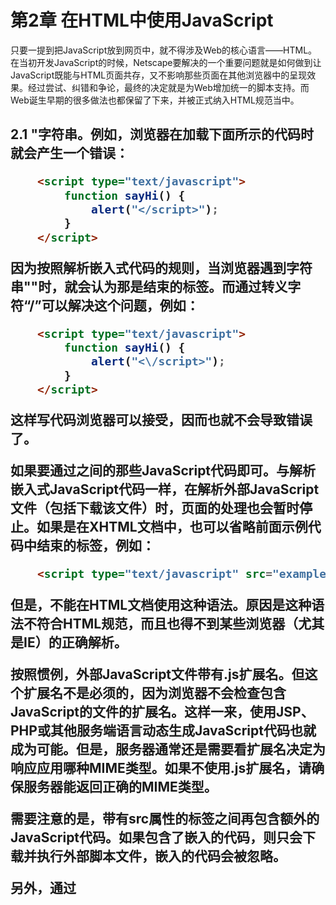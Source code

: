 # 第2章 在HTML中使用JavaScript

只要一提到把JavaScript放到网页中，就不得涉及Web的核心语言——HTML。在当初开发JavaScript的时候，Netscape要解决的一个重要问题就是如何做到让JavaScript既能与HTML页面共存，又不影响那些页面在其他浏览器中的呈现效果。经过尝试、纠错和争论，最终的决定就是为Web增加统一的脚本支持。而Web诞生早期的很多做法也都保留了下来，并被正式纳入HTML规范当中。

## 2.1 <script>元素

向HTML页面中插入JavaScript的主要方法，就是使用<script>元素。这个元素由Netscape创造并在Netscape Navigator 2中首先实现。后来这个元素加入到正式的HTML规范中。HTML 4.01为<script>定义了下列6个属性。

>async：可选。表示应该立即下载脚本，但不应妨碍页面中的其他操作，比如下载其他资源或等待加载其他脚本。只对外部脚本文件有效。
>charset：可选。表示通过src属性指定的代码的字符集。由于大多数浏览器会忽略它的值，因此这个属性很少有人用。
>defer：可选。表示脚本可以延迟到文档完全被解析和显示之后再执行。只对外部脚本文件有效。IE7及更早版本对嵌入脚本也支持这个属性。
>language：已废弃。原来用于表示编写代码使用的脚本语言（如JavaScript、JavaScript1.2或VBScript）。大多数浏览器会忽略这个属性，因此也没有必要在用了。
>src：可选。表示包含要执行代码的外部文件。
>type：可选。可以看成是language的替代属性；表示编写代码使用的脚本语言的内容类型（也成为MIME类型）。虽然text/javascript和text/ecmascript都已经不被推荐使用，但人们一直以来使用的都还是text/javascript。实际上，服务器在传送JavaScript文件时使用的MIME类型通常是application/x-javascript，但在type中设置这个值却可能导致脚本被忽略。另外，在非IE浏览器中还可以使用以下值：application/javascript和application/ecmascript。考虑到约定俗成和最大限度的浏览器兼容性，目前type属性的值依旧还是text/javascript。不过，这个属性并不是必需的，如果没有指定这个属性，则其默认值仍为text/javascript。

使用<script>元素的方式有两种：直接在页面中嵌入JavaScript代码和包含外部JavaScript文件。

在使用<script>元素嵌入JavaScript代码时，只须为<script>指定type属性。然后，像下面这样把JavaScript代码直接放在元素内部即可：

```html
    <script type="text/javascript">
        function sayHi() {
            alert("Hi!");
        }
    </script>
```

包含在<script>元素内部的JavaScript代码将被从上至下依次解释。就拿前面这个例子来说，解释器会解释一个函数的定义，然后将该定义保存在自己的环境当中。在解释器对<script>元素内部的所有代码求值完毕之前，页面中的其余内容都不会被浏览器加载或显示。

在使用<script>嵌入JavaScript代码时，记住不要在代码中的任何地方出现"</script>"字符串。例如，浏览器在加载下面所示的代码时就会产生一个错误：

```html
    <script type="text/javascript">
        function sayHi() {
            alert("</script>");
        }
    </script>
```

因为按照解析嵌入式代码的规则，当浏览器遇到字符串"</script>"时，就会认为那是结束的</script>标签。而通过转义字符“/”可以解决这个问题，例如：

```html
    <script type="text/javascript">
        function sayHi() {
            alert("<\/script>");
        }
    </script>
```

这样写代码浏览器可以接受，因而也就不会导致错误了。

如果要通过<script>元素来包含外部JavaScript文件，那么src属性就是必需的。这个属性的值是一个指向外部JavaScript文件的链接，例如：

```html
    <script type="text/javascript" src="example.js"></script>
```

在这个例子中，外部文件example.js将被加载到当前页面中。外部文件只须包含通常要放在开始的<script>和结束的</script>之间的那些JavaScript代码即可。与解析嵌入式JavaScript代码一样，在解析外部JavaScript文件（包括下载该文件）时，页面的处理也会暂时停止。如果是在XHTML文档中，也可以省略前面示例代码中结束的</script>标签，例如：

```html
    <script type="text/javascript" src="example.js" />
```

但是，不能在HTML文档使用这种语法。原因是这种语法不符合HTML规范，而且也得不到某些浏览器（尤其是IE）的正确解析。

按照惯例，外部JavaScript文件带有.js扩展名。但这个扩展名不是必须的，因为浏览器不会检查包含JavaScript的文件的扩展名。这样一来，使用JSP、PHP或其他服务端语言动态生成JavaScript代码也就成为可能。但是，服务器通常还是需要看扩展名决定为响应应用哪种MIME类型。如果不使用.js扩展名，请确保服务器能返回正确的MIME类型。

需要注意的是，带有src属性的<script>元素不应该在其<script>和</script>标签之间再包含额外的JavaScript代码。如果包含了嵌入的代码，则只会下载并执行外部脚本文件，嵌入的代码会被忽略。

另外，通过<script>元素的src属性还可以包含来自外部域的JavaScript文件。这一点既让<script>元素倍县强大，又让它备受争议。在这一点上，<script>与<img>元素非常相似，即它的src属性可以是指向当前HTML页面所在域之外的某个域中的完整URL，例如：

```html
    <script type="text/javascript" src="http://www.somewhere.com/afile.js"></script>
```

这样，位于外部域中的代码也会被加载和解析，就像这些代码位于加载它们的页面中一样。利用这一点就可以在必要时通过不同的域来提供JavaScript文件。不过，在访问自己不能控制的服务器上的JavaScript文件时则要多加小心。如果不幸遇到了怀有恶意的程序员，那他们随时都可能替换该文件中的代码。因此，如果想包含来自不同域的代码，则要么你是那个域的所有者，要么那个域的所有者值得信赖。

无论如何包含代码，只要不存在defer和async属性，浏览器都会按照<script>元素在页面中出现的先后顺序对它们依次进行解析。换句话说，在第一个<script>元素包含的代码解析完成后，第二个<script>包含的代码才会被解析，然后才是第三个、第四个……

### 2.1.1 标签的位置

按照传统的做法，所有<script>元素都应该放在页面的<head>元素中，例如：

```html
<!DOCTYPE html>
<html>
    <head>
        <title>Example HTML Page</title>
        <script type="text/javascript" src="example1.js"></script>
        <script type="text/javascript" src="example2.js"></script>
    </head>
    <body>
        <!-- 这里放内容 -->
    </body>
</html>
```html

这种做法的目的就是把所有外部文件（包括CSS文件和JavaScript文件）的引用都放在相同的地方。可是，在文档的<head>元素中包含所有JavaScript文件，意味着必须等到全部JavaScript代码都被下载、解析和执行完成以后，才能开始呈现页面的内容（浏览器在遇到<body>标签时才开始呈现内容）。对于那些需要很多JavaScript代码的页面来说，这无疑会导致浏览器在呈现页面时出现明显的延迟，而延迟期间的浏览器窗口中将是一片空白。为了避免这个问题，现代Web应用程序一般都把全部JavaScript引用放在<body>元素中页面内容的后面，如下例所示：

```html
<!DOCTYPE html>
<html>
    <head>
        <title>Example HTML Page</title>
    </head>
    <body>
        <!-- 这里放内容 -->
        <script type="text/javascript" src="example1.js"></script>
        <script type="text/javascript" src="example2.js"></script>
    </body>
</html>
```html

这样，在解析包含的JavaScript代码之前，页面的内容将完全呈现在浏览器中。而用户也会因为浏览器窗口空白页面的时间缩短而感到打开页面的速度加快了。

### 2.1.2 延迟脚本

HTML 4.01为script标签定义了defer属性。这个属性的用途是表明脚本在执行时不会影响页面的构造。也就是说，脚本会被延迟到整个页面解析完毕后再运行。因此，在元素script中设置defer属性，相当于告诉浏览器立即下载，但延迟执行。

```html
<!DOCTYPE html>
<html>
    <head>
        <title>Example HTML Page</title>
    </head>
    <body>
        <!-- 这里放内容 -->
        <script type="text/javascript" defer="defer" src="example1.js"></script>
        <script type="text/javascript" defer="defer" src="example2.js"></script>
    </body>
</html>
```html





